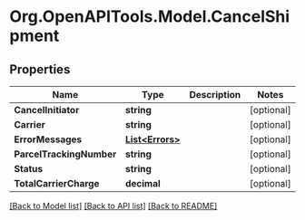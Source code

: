 
# Org.OpenAPITools.Model.CancelShipment

## Properties

Name | Type | Description | Notes
------------ | ------------- | ------------- | -------------
**CancelInitiator** | **string** |  | [optional] 
**Carrier** | **string** |  | [optional] 
**ErrorMessages** | [**List&lt;Errors&gt;**](Errors.md) |  | [optional] 
**ParcelTrackingNumber** | **string** |  | [optional] 
**Status** | **string** |  | [optional] 
**TotalCarrierCharge** | **decimal** |  | [optional] 

[[Back to Model list]](../README.md#documentation-for-models)
[[Back to API list]](../README.md#documentation-for-api-endpoints)
[[Back to README]](../README.md)

